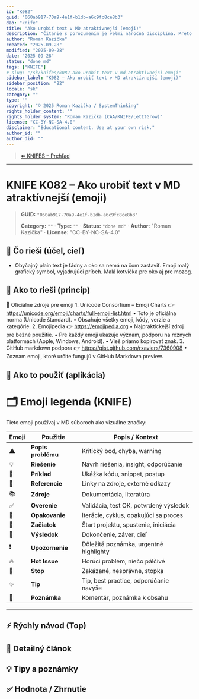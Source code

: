 ```yaml
---
id: "K082"
guid: "060ab917-70a9-4e1f-b1db-a6c9fc8ce8b3"
dao: "knife"
title: "Ako urobiť text v MD atraktívnejší (emoji)"
description: "Čítanie s porozumením je veľmi náročná disciplína. Preto je dôležité priblížiť text ku príbehu pomocou malých obrázkov. Dobrý kandif’dát je EMOJI"
author: "Roman Kazička"
created: "2025-09-28"
modified: "2025-09-28"
date: "2025-09-28"
status: "done md"
tags: ["KNIFE"]
# slug: "/sk/knifes/k082-ako-urobit-text-v-md-atraktivnejsi-emoji"
sidebar_label: "K082 – Ako urobiť text v MD atraktívnejší (emoji)"
sidebar_position: "82"
locale: "sk"
category: ""
type: ""
copyright: "© 2025 Roman Kazička / SystemThinking"
rights_holder_content: ""
rights_holder_system: "Roman Kazička (CAA/KNIFE/LetItGrow)"
license: "CC-BY-NC-SA-4.0"
disclaimer: "Educational content. Use at your own risk."
author_id: ""
author_did: ""
---
```

<!-- body:start -->

<!-- nav:knifes -->
> [⬅ KNIFES – Prehľad](../overview.md)
---
# KNIFE K082 – Ako urobiť text v MD atraktívnejší (emoji)
<!-- fm-visible: start -->

> **GUID:** `"060ab917-70a9-4e1f-b1db-a6c9fc8ce8b3"`
>   
> **Category:** `""` · **Type:** `""` · **Status:** `"done md"` · **Author:** "Roman Kazička" · **License:** "CC-BY-NC-SA-4.0"
<!-- fm-visible: end -->


## 🎯 Čo rieši (účel, cieľ)
- Obyčajný plain  text je fádny a oko sa nemá na čom zastaviť. Emoji malý grafický symbol, vyjadrujúci príbeh. Malá kotvička pre oko aj pre mozog.  
## 🧩 Ako to rieši (princíp)
📖 Oficiálne zdroje pre emoji
	1.	Unicode Consortium – Emoji Charts
👉 https://unicode.org/emoji/charts/full-emoji-list.html
	•	Toto je oficiálna norma (Unicode štandard).
	•	Obsahuje všetky emoji, kódy, verzie a kategórie.
	2.	Emojipedia
👉 https://emojipedia.org
	•	Najpraktickejší zdroj pre bežné použitie.
	•	Pre každý emoji ukazuje význam, podporu na rôznych platformách (Apple, Windows, Android).
	•	Vieš priamo kopírovať znak.
	3.	GitHub markdown podpora
👉 https://gist.github.com/rxaviers/7360908
	•	Zoznam emoji, ktoré určite fungujú v GitHub Markdown preview.
## 🧪 Ako to použiť (aplikácia)
# 🗂 Emoji legenda (KNIFE)

Tieto emoji používaj v MD súboroch ako vizuálne značky:

| Emoji | Použitie             | Popis / Kontext                           |
|-------|----------------------|-------------------------------------------|
| ⚠️     | **Popis problému**   | Kritický bod, chyba, warning              |
| 💡     | **Riešenie**         | Návrh riešenia, insight, odporúčanie      |
| 📝     | **Príklad**          | Ukážka kódu, snippet, postup              |
| 🔗     | **Referencie**       | Linky na zdroje, externé odkazy           |
| 📚     | **Zdroje**           | Dokumentácia, literatúra                  |
| ✅     | **Overenie**         | Validácia, test OK, potvrdený výsledok    |
| 🔄     | **Opakovanie**       | Iterácie, cyklus, opakujúci sa proces     |
| 🚀     | **Začiatok**         | Štart projektu, spustenie, iniciácia      |
| 🏁     | **Výsledok**         | Dokončenie, záver, cieľ                   |
| ❗     | **Upozornenie**      | Dôležitá poznámka, urgentné highlighty    |
| 🔥     | **Hot Issue**        | Horúci problém, niečo pálčivé             |
| 🛑     | **Stop**             | Zakázané, nesprávne, stopka               |
| ✨     | **Tip**              | Tip, best practice, odporúčanie navyše    |
| 💬     | **Poznámka**         | Komentár, poznámka k obsahu               |
---

## ⚡ Rýchly návod (Top)

## 📜 Detailný článok

## 💡 Tipy a poznámky

## ✅ Hodnota / Zhrnutie
